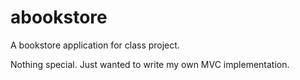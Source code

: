 # abookstore
A bookstore application for class project.

Nothing special. Just wanted to write my own MVC implementation.
